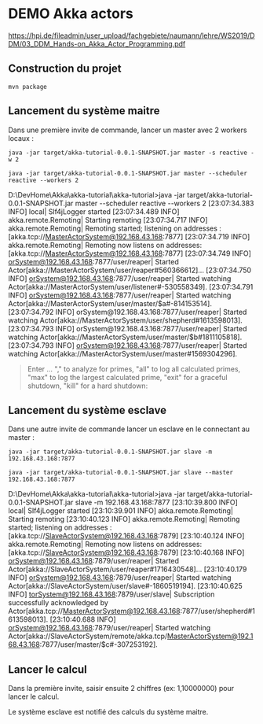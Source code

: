 # DEMO Akka actors

https://hpi.de/fileadmin/user_upload/fachgebiete/naumann/lehre/WS2019/DDM/03_DDM_Hands-on_Akka_Actor_Programming.pdf

## Construction du projet

```
mvn package
```

## Lancement du système maitre

Dans une première invite de commande, lancer un master avec 2 workers locaux :
```
java -jar target/akka-tutorial-0.0.1-SNAPSHOT.jar master -s reactive -w 2

java -jar target/akka-tutorial-0.0.1-SNAPSHOT.jar master --scheduler reactive --workers 2
```

D:\DevHome\Akka\akka-tutorial\akka-tutorial>java -jar target/akka-tutorial-0.0.1-SNAPSHOT.jar master --scheduler reactive --workers 2
[23:07:34.383  INFO]                                    local| Slf4jLogger started
[23:07:34.489  INFO]                     akka.remote.Remoting| Starting remoting
[23:07:34.717  INFO]                     akka.remote.Remoting| Remoting started; listening on addresses :[akka.tcp://MasterActorSystem@192.168.43.168:7877]
[23:07:34.719  INFO]                     akka.remote.Remoting| Remoting now listens on addresses: [akka.tcp://MasterActorSystem@192.168.43.168:7877]
[23:07:34.749  INFO] orSystem@192.168.43.168:7877/user/reaper| Started Actor[akka://MasterActorSystem/user/reaper#560366612]...
[23:07:34.750  INFO] orSystem@192.168.43.168:7877/user/reaper| Started watching Actor[akka://MasterActorSystem/user/listener#-530558349].
[23:07:34.791  INFO] orSystem@192.168.43.168:7877/user/reaper| Started watching Actor[akka://MasterActorSystem/user/master/$a#-814153514].
[23:07:34.792  INFO] orSystem@192.168.43.168:7877/user/reaper| Started watching Actor[akka://MasterActorSystem/user/shepherd#1613598013].
[23:07:34.793  INFO] orSystem@192.168.43.168:7877/user/reaper| Started watching Actor[akka://MasterActorSystem/user/master/$b#1811105818].
[23:07:34.793  INFO] orSystem@192.168.43.168:7877/user/reaper| Started watching Actor[akka://MasterActorSystem/user/master#1569304296].
> Enter ...
  "<min>,<max>" to analyze for primes,
  "all" to log all calculated primes,
  "max" to log the largest calculated prime,
  "exit" for a graceful shutdown,
  "kill" for a hard shutdown:


## Lancement du système esclave

Dans une autre invite de commande lancer un esclave en le connectant au master :
```
java -jar target/akka-tutorial-0.0.1-SNAPSHOT.jar slave -m 192.168.43.168:7877

java -jar target/akka-tutorial-0.0.1-SNAPSHOT.jar slave --master 192.168.43.168:7877
```

D:\DevHome\Akka\akka-tutorial\akka-tutorial>java -jar target/akka-tutorial-0.0.1-SNAPSHOT.jar slave -m 192.168.43.168:7877
[23:10:39.800  INFO]                                    local| Slf4jLogger started
[23:10:39.901  INFO]                     akka.remote.Remoting| Starting remoting
[23:10:40.123  INFO]                     akka.remote.Remoting| Remoting started; listening on addresses :[akka.tcp://SlaveActorSystem@192.168.43.168:7879]
[23:10:40.124  INFO]                     akka.remote.Remoting| Remoting now listens on addresses: [akka.tcp://SlaveActorSystem@192.168.43.168:7879]
[23:10:40.168  INFO] orSystem@192.168.43.168:7879/user/reaper| Started Actor[akka://SlaveActorSystem/user/reaper#1716430548]...
[23:10:40.179  INFO] orSystem@192.168.43.168:7879/user/reaper| Started watching Actor[akka://SlaveActorSystem/user/slave#-1860519194].
[23:10:40.625  INFO] torSystem@192.168.43.168:7879/user/slave| Subscription successfully acknowledged by Actor[akka.tcp://MasterActorSystem@192.168.43.168:7877/user/shepherd#1613598013].
[23:10:40.688  INFO] orSystem@192.168.43.168:7879/user/reaper| Started watching Actor[akka://SlaveActorSystem/remote/akka.tcp/MasterActorSystem@192.168.43.168:7877/user/master/$c#-307253192].


## Lancer le calcul

Dans la première invite, saisir ensuite 2 chiffres (ex: 1,10000000) pour lancer le calcul.

Le système esclave est notifié des calculs du système maitre.